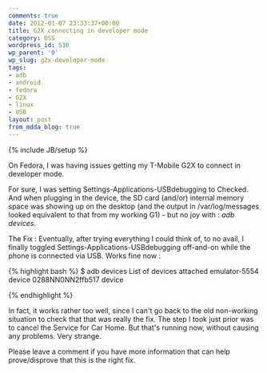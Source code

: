 ```yaml
---
comments: true
date: 2012-01-07 23:33:37+00:00
title: G2X connecting in developer mode
category: OSS
wordpress_id: 510
wp_parent: '0'
wp_slug: g2x-developer-mode
tags:
- adb
- android
- fedora
- G2X
- linux
- USB
layout: post
from_mdda_blog: true
---
```

{% include JB/setup %}


On Fedora, I was having issues getting my T-Mobile G2X to connect in developer mode.

For sure, I was setting Settings-Applications-USBdebugging to Checked.  And when plugging in the device, the SD card (and/or) internal memory space was showing up on the desktop (and the output in /var/log/messages looked equivalent to that from my working G1) - but no joy with : _adb devices_.

The Fix :  Eventually, after trying everything I could think of, to no avail, I finally toggled Settings-Applications-USBdebugging off-and-on while the phone is connected via USB.  Works fine now : 


{% highlight bash %}
$ adb devices
List of devices attached 
emulator-5554	device
0288NN0NN2ffb517	device

{% endhighlight %}

In fact, it works rather too well, since I can't go back to the old non-working situation to check that that was really the fix.  The step I took just prior was to cancel the Service for Car Home.  But that's running now, without causing any problems.  Very strange.

Please leave a comment if you have more information that can help prove/disprove that this is the right fix.



